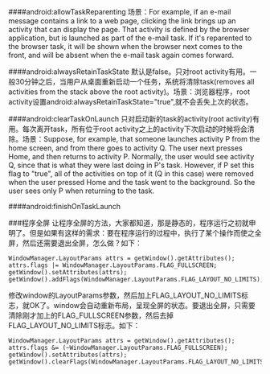 ####android:allowTaskReparenting
场景：For example, if an e-mail message contains a link to a web page, clicking the link brings up an activity that can display the page. That activity is defined by the browser application, but is launched as part of the e-mail task. If it's reparented to the browser task, it will be shown when the browser next comes to the front, and will be absent when the e-mail task again comes forward.

####android:alwaysRetainTaskState
默认是false。只对root activity有用。一般30分钟之后，当用户从桌面重新启动一个任务，系统将清除task(removes all activities from the stack above the root activity)。场景：浏览器程序，root activity设置android:alwaysRetainTaskState="true",就不会丢失上次的状态。


####android:clearTaskOnLaunch
只对启动新的task的activity(root activity)有用。每次离开task，所有位于root activity之上的activity下次启动的时候将会清除。场景：Suppose, for example, that someone launches activity P from the home screen, and from there goes to activity Q. The user next presses Home, and then returns to activity P. Normally, the user would see activity Q, since that is what they were last doing in P's task. However, if P set this flag to "true", all of the activities on top of it (Q in this case) were removed when the user pressed Home and the task went to the background. So the user sees only P when returning to the task.

####android:finishOnTaskLaunch

###程序全屏
让程序全屏的方法，大家都知道，那是静态的，程序运行之初就申明了。但是如果有这样的需求：要在程序运行的过程中，执行了某个操作而使之全屏，然后还需要退出全屏，怎么做？如下：
``` 
WindowManager.LayoutParams attrs = getWindow().getAttributes();  
attrs.flags |= WindowManager.LayoutParams.FLAG_FULLSCREEN;  
getWindow().setAttributes(attrs);  
getWindow().addFlags(WindowManager.LayoutParams.FLAG_LAYOUT_NO_LIMITS);  
```
    
修改window的LayoutParams参数，然后加上FLAG_LAYOUT_NO_LIMITS标志，就OK了。window会自动重新布局，呈现全屏的状态。要退出全屏，只需要清除刚才加上的FLAG_FULLSCREEN参数，然后去掉FLAG_LAYOUT_NO_LIMITS标志。如下：
```
WindowManager.LayoutParams attrs = getWindow().getAttributes();  
attrs.flags &= (~WindowManager.LayoutParams.FLAG_FULLSCREEN);  
getWindow().setAttributes(attrs);  
getWindow().clearFlags(WindowManager.LayoutParams.FLAG_LAYOUT_NO_LIMITS); 
```